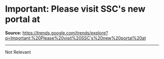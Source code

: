 # Important: Please visit SSC's new portal at

**Source:** https://trends.google.com/trends/explore?q=Important:%20Please%20visit%20SSC's%20new%20portal%20at

---

Not Relevant
